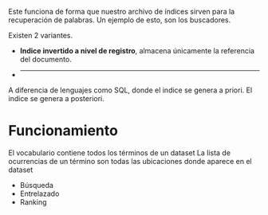 Este funciona de forma que nuestro archivo de índices sirven para la recuperación de palabras. Un ejemplo de esto, son los buscadores.

Existen 2 variantes.
- **Indice invertido a nivel de registro**, almacena únicamente la referencia del documento.
- ****

A diferencia de lenguajes como SQL, donde el indice se genera a priori. El indice se genera a posteriori.


# Funcionamiento

El vocabulario contiene todos los términos de un dataset
La lista de ocurrencias de un término son todas las ubicaciones donde aparece en el dataset

- Búsqueda
- Entrelazado
- Ranking
